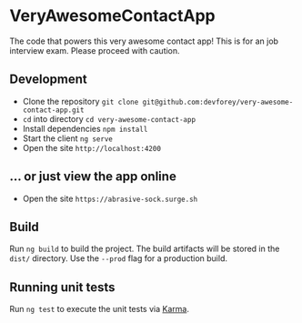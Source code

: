 # VeryAwesomeContactApp

The code that powers this very awesome contact app! This is for an job interview exam. Please proceed with caution.

## Development

- Clone the repository `git clone git@github.com:devforey/very-awesome-contact-app.git`
- `cd` into directory `cd very-awesome-contact-app`
- Install dependencies `npm install`
- Start the client `ng serve`
- Open the site `http://localhost:4200`

## ... or just view the app online

- Open the site `https://abrasive-sock.surge.sh`

## Build

Run `ng build` to build the project. The build artifacts will be stored in the `dist/` directory. Use the `--prod` flag for a production build.

## Running unit tests

Run `ng test` to execute the unit tests via [Karma](https://karma-runner.github.io).

